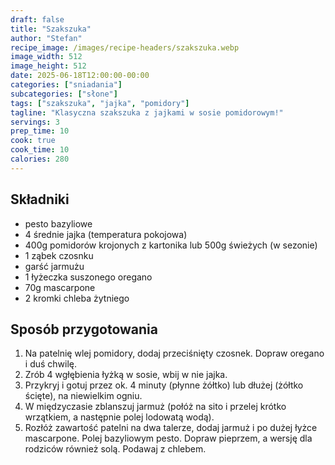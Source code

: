 ```yaml
---
draft: false
title: "Szakszuka"
author: "Stefan"
recipe_image: /images/recipe-headers/szakszuka.webp
image_width: 512
image_height: 512
date: 2025-06-18T12:00:00-00:00
categories: ["sniadania"]
subcategories: ["słone"]
tags: ["szakszuka", "jajka", "pomidory"]
tagline: "Klasyczna szakszuka z jajkami w sosie pomidorowym!"
servings: 3
prep_time: 10
cook: true
cook_time: 10
calories: 280
---
```


## Składniki
- pesto bazyliowe
- 4 średnie jajka (temperatura pokojowa)
- 400g pomidorów krojonych z kartonika lub 500g świeżych (w sezonie)
- 1 ząbek czosnku
- garść jarmużu
- 1 łyżeczka suszonego oregano
- 70g mascarpone
- 2 kromki chleba żytniego

## Sposób przygotowania
1. Na patelnię wlej pomidory, dodaj przeciśnięty czosnek. Dopraw oregano i duś chwilę.
2. Zrób 4 wgłębienia łyżką w sosie, wbij w nie jajka.
3. Przykryj i gotuj przez ok. 4 minuty (płynne żółtko) lub dłużej (żółtko ścięte), na niewielkim ogniu.
4. W międzyczasie zblanszuj jarmuż (połóż na sito i przelej krótko wrzątkiem, a następnie polej lodowatą wodą).
5. Rozłóż zawartość patelni na dwa talerze, dodaj jarmuż i po dużej łyżce mascarpone. Polej bazyliowym pesto. Dopraw pieprzem, a wersję dla rodziców również solą. Podawaj z chlebem.